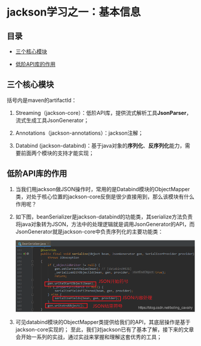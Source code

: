 # jackson学习之一：基本信息

## 目录

*   [三个核心模块](#三个核心模块)

*   [低阶API库的作用](#低阶api库的作用)

## 三个核心模块

括号内是maven的artifactId：

1.  Streaming（jackson-core）：低阶API库，提供流式解析工具**JsonParser**，流式生成工具JsonGenerator；

2.  Annotations（jackson-annotations）：jackson注解；

3.  Databind (jackson-databind)：基于java对象的**序列化**、**反序列化**能力，需要前面两个模块的支持才能实现；

## 低阶API库的作用

1.  当我们用jackson做JSON操作时，常用的是Databind模块的ObjectMapper类，对处于核心位置的jackson-core反倒是很少直接用到，那么该模块有什么作用呢？

2.  如下图，beanSerializer是jackson-databind的功能类，其serialize方法负责将java对象转为JSON，方法中的处理逻辑就是调用JsonGenerator的API，而JsonGenerator就是jackson-core中负责序列化的主要功能类：

    ![](image/image_yHlak4vBEV.png)

3.  可见databind模块的ObjectMapper类提供给我们的API，其底层操作是基于jackson-core实现的；
    至此，我们对jackson已有了基本了解，接下来的文章会开始一系列的实战，通过实战来掌握和理解这套优秀的工具；

